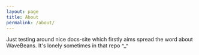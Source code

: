 ```yaml
---
layout: page
title: About
permalink: /about/
---
```


Just testing around nice docs-site which firstly aims spread the word about WaveBeans. It's lonely sometimes in that repo ^_^
